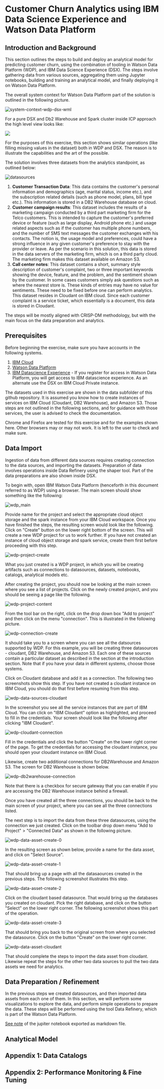 # Customer Churn Analytics using IBM Data Science Experience and Watson Data Platform

## Introduction and Background

This section outlines the steps to build and deploy an analytical model for predicting customer churn, using the combination of tooling in Watson Data Platform (WDP), and IBM Data Science Experience (DSX). The steps involve gathering data from various sources, aggregating them using Jupyter notebooks, building and training an analytical model, and finally deploying it on Watson Data Platform.

The overall system context for Watson Data Platform part of the solution is outlined in the following picture.

![system-context-wdp-dsx-wml](system-context-wdp-dsx-wml.png)

For a pure DSX and Db2 Warehouse and Spark cluster inside ICP approach the high level view looks like:

![](syst-ctx-dsx-spark.png)

For the purposes of this exercise, this section shows similar operations (like filling missing values in the dataset) both in WDP and DSX. The reason is to illustrate the capabilities and the art of the possible.

The solution involves three datasets from the analytics standpoint, as outlined below:

![datasources](3-datasources.png)

1. **Customer Transaction Data**: This data contains the customer's personal information and demographics (age, marital status, income etc.), and the subscription related details (such as phone model, plans, bill type etc.). This information is stored in a DB2 Warehouse database on cloud.
2. **Customer campaign results**: This dataset includes the results of a marketing campaign conducted by a third part marketing firm for the Telco customers. This is intended to capture the customer's preferred device or feature (such as large display, Android phone etc.) and usage related aspects such as if the customer has multiple phone numbers, and the number of SMS text messages the customer exchanges with his contacts. The notion is, the usage model and preferences, could have a strong influence in any given customer's preference to stay with the provider or leave. As per the scenario in this solution, this data is stored in the data servers of the marketing firm, which is on a third party cloud. The marketing firm makes this dataset available on Amazon S3.
3. **Call center notes**: This dataset contains a short, summary style description of customer's complaint, two or three important keywords showing the device, feature, and the problem, and the sentiment shown by the customer. In some cases customers simply ask questions such as where the nearest store is. These kinds of entries may have no value for sentiments. These need to be fixed before one can perform analytics. This dataset resides in Cloudant on IBM cloud. Since each customer complaint is a service ticket, which essentially is a document, this data is stored in Cloudant.

The steps will be mostly aligned with CRISP-DM methodology, but with the main focus on the data preparation and analytics.

## Prerequisites

Before beginning the exercise, make sure you have accounts in the following systems.

1. [IBM Cloud](http://www.bluemix.net)
2. [Watson Data Platform](http://dataplatform.ibm.com)
3. [IBM Datascience Experience](http://datascience.ibm.com) - If you register for access in Watson Data Platform, you will get access to IBM datascience experience. As an alternate use the DSX on IBM Cloud Private  instance.

The datasets used in this exercise are shown in the data subfolder of this github repository. It is assumed you know how to create instances of services on IBM Cloud (Cloudant, DB2 Warehouse), and Amazon S3. Those steps are not outlined in the following sections, and for guidance with those services, the user is advised to check the documentation.

Chrome and Firefox are tested for this exercise and for the examples shown here. Other browsers may or may not work. It is left to the user to check and make sure.

## Data Import

Ingestion of data from different data sources requires creating connection to the data sources, and importing the datasets. Preparation of data involves operations inside Data Refinery using the shaper tool. Part of the data preparations are also shown inside DSX.

To begin with, open IBM Watson Data Platform (henceforth in this document referred to as WDP) using a browser. The main screen should show something like the following:

![wdp_main](wdp-main-1.png)

Provide name for the project and select the appropriate cloud object storage and the spark instance from your IBM Cloud workspace. Once you have finished the steps, the resulting screen would look like the following. Click on "Create" button on the lower right bottom of the screen. This will create a new WDP project for us to work further. If you have not created an instance of cloud object storage and spark service, create them first before proceeding with this step.

![wdp-project-create](wdp-project-create.png)

What you just created is a WDP project, in which you will be creating artifacts such as connections to datasources, datasets, notebooks, catalogs, analytical models etc.

After creating the project, you should now be looking at the main screen where you see a list of projects. Click on the newly created project, and you should be seeing a page like the following.

![wdp-project-content](wdp-project-content.png)

From the tool bar on the right, click on the drop down box "Add to project" and then click on the menu "connection". This is illustrated in the following picture.

![wdp-connection-create](wdp-connection-create.png)

It should take you to a screen where you can see all the datsources supported by WDP. For this example, you will be creating three datasources - cloudant, DB2 Warehouse, and Amazon S3. Each one of these sources contain a particular dataset as described in the section at the introduction section. Note that if you have your data in different systems, choose those systems.

Click on Cloudant database and add it as a connection. The following two screenshots show this step. If you have not created a cloudant instance on IBM Cloud, you should do that first before resuming from this step.

![wdp-data-sources-cloudant](wdp-datasources-cloudant.png)

In the screenshot you see all the service instances that are part of IBM Cloud. You can click on "IBM Cloudant" option as highlighted, and proceed to fill in the credentials. Your screen should look like the following after clicking "IBM Cloudant".

![wdp-cloudant-connection](wdp-cloudant-connection.png)

Fill in the credentials and click the button "Create" on the lower right corner of the page. To get the credentials for accessing the cloudant instance, you should open your cloudant instance on IBM Cloud.

Likewise, create two additional connections for DB2Warehouse and Amazon S3. The screen for DB2 Warehouse is shown below.

![wdp-db2warehouse-connection](wdp-db2warehouse-connection.png)

Note that there is a checkbox for secure gateway that you can enable if you are accessing the DB2 Warehouse instance behind a firewall.

Once you have created all the three connections, you should be back to the main screen of your project, where you can see all the three connections listed.

The next step is to import the data from these three datasources, using the connection we just created. Click on the toolbar drop down menu "Add to Project" > "Connected Data" as shown in the following picture.

![wdp-data-asset-create-0](wdp-data-asset-create-0.png)

In the resulting screen as shown below, provide a name for the data asset, and click on "Select Source".

![wdp-data-asset-create-1](wdp-data-asset-create-1.png)

That should bring up a page with all the datasaources created in the previous steps.  The following screenshot illustrates this step.

![wdp-data-asset-create-2](wdp-data-asset-create-2.png)

Click on the cloudant based datasource. That would bring up the databases you created on cloudant. Pick the right database, and click on the button "Select" on the lower right corner. The following screenshot shows this part of the operation.

![wdp-data-asset-create-3](wdp-data-asset-create-3.png)

That should bring you back to the original screen from where you selected the datasource. Click on the button "Create" on the lower right corner.

![wdp-data-asset-cloudant](wdp-data-asset-cloudant.png)

That should complete the steps to import the data asset from cloudant. Likewise repeat the steps for the other two data sources to pull the two data assets we need for analytics.

## Data Preparation / Refinement

In the previous steps we created datasources, and then imported data assets from each one of them. In this section, we will perform some visualizations to explore the data, and perform simple operations to prepare the data. These steps will be performed using the tool Data Refinery, which is part of the Watson Data Platform.

[See note](CustomerChurnAnalysisCI-bpull.md) of the jupiter notebook exported as markdown file.

## Analytical Model

## Appendix 1: Data Catalogs

## Appendix 2: Performance Monitoring & Fine Tuning
